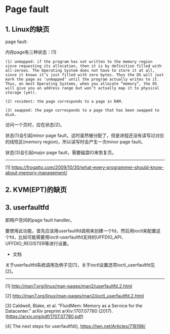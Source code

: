 # Page fault

## 1. Linux的缺页

page fault:

内存page有三种状态：[1]
```
(1) unmapped: if the program has not written to the memory region since requesting its allocation, then it is by definition filled with all-zeroes. The Operating System does not have to store it at all, since it knows it’s just filled with zero bytes. Thus the OS will just mark the page as ‘unmapped’ until the program actually writes to it. Thus, on most Operating Systems, when you allocate “memory”, the OS will give you an address range but won’t actually map it to physical storage (yet).

(2) resident: the page corresponds to a page in RAM.

(3) swapped: the page corresponds to a page that has been swapped to disk.
```
访问一个页时，应在状态(2)。

状态(1)会引起minor page fault，这时虽然被分配了，但是进程还没有读写过对应的线性区(memory region)，所以读写时会产生一次minor page fault。

状态(3)会引起major page fault，需要磁盘IO来恢复页。

---
[1] https://frogatto.com/2009/10/30/what-every-programmer-should-know-about-memory-management/

## 2. KVM(EPT)的缺页


## 3. userfaultfd

即用户空间的page fault handler。

要使用此功能，首先应该用userfaultfd调用来创建一个fd，然后用ioctl来配置这个fd，比如可能需要用ioctl-userfaultfd支持的UFFDIO_API、UFFDIO_REGISTER等进行设置。

* 文档

关于userfaultfd系统调用及例子见[1]，关于ioctl设置选项ioctl_userfaultfd见[2]。

---
[1] http://man7.org/linux/man-pages/man2/userfaultfd.2.html

[2] http://man7.org/linux/man-pages/man2/ioctl_userfaultfd.2.html

[3] Caldwell, Blake, et al. "FluidMem: Memory as a Service for the Datacenter." arXiv preprint arXiv:1707.07780 (2017). (https://arxiv.org/pdf/1707.07780.pdf)

[4] The next steps for userfaultfd(), https://lwn.net/Articles/718198/
